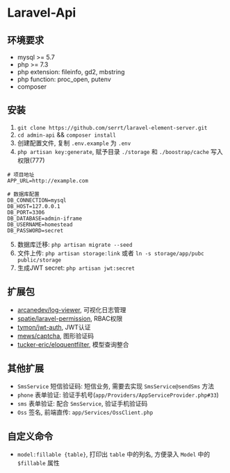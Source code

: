 # Laravel-Api

## 环境要求

- mysql >= 5.7
- php >= 7.3
- php extension: fileinfo, gd2, mbstring
- php function: proc_open, putenv
- composer

## 安装

1. `git clone https://github.com/serrt/laravel-element-server.git`
2. `cd admin-api` && `composer install`
3. 创建配置文件, 复制 `.env.example` 为 `.env`
4. `php artisan key:generate`, 赋予目录 `./storage` 和 `./boostrap/cache` 写入权限(777)

```
# 项目地址
APP_URL=http://example.com

# 数据库配置
DB_CONNECTION=mysql
DB_HOST=127.0.0.1
DB_PORT=3306
DB_DATABASE=admin-iframe
DB_USERNAME=homestead
DB_PASSWORD=secret
```

5. 数据库迁移: `php artisan migrate --seed`
6. 文件上传: `php artisan storage:link` 或者 `ln -s storage/app/pubc public/storage`
7. 生成JWT secret: `php artisan jwt:secret`

## 扩展包

- [arcanedev/log-viewer](https://github.com/ARCANEDEV/LogViewer), 可视化日志管理
- [spatie/laravel-permission](https://github.com/spatie/laravel-permission), RBAC权限
- [tymon/jwt-auth](https://jwt-auth.readthedocs.io), JWT认证
- [mews/captcha](https://github.com/mewebstudio/captcha), 图形验证码
- [tucker-eric/eloquentfilter](https://tucker-eric.github.io/EloquentFilter), 模型查询整合

## 其他扩展

- `SmsService` 短信验证码: 短信业务, 需要去实现 `SmsService@sendSms` 方法
- `phone` 表单验证: 验证手机号(`app/Providers/AppServiceProvider.php#33`)
- `sms` 表单验证: 配合 `SmsService`, 验证手机验证码
- `Oss` 签名, 前端直传: `app/Services/OssClient.php`

## 自定义命令

- `model:fillable {table}`, 打印出 `table` 中的列名, 方便录入 `Model` 中的 `$fillable` 属性
